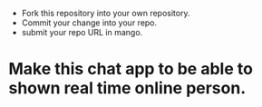 - Fork this repository into your own repository.
- Commit your change into your repo.
- submit your repo URL in mango. 
# Make this chat app to be able to shown real time online person.
